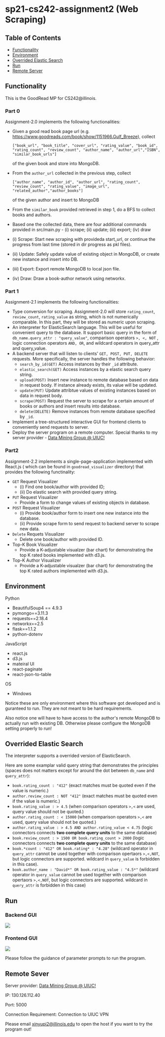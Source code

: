 # sp21-cs242-assignment2 (Web Scraping)

Table of Contents
-----------------

* [Functionality](#Functionality)
* [Environment](#Environment)
* [Overrided Elastic Search]()
* [Run](Run)
* [Remote Server]()

## Functionality

This is the GoodRead MP for CS242@illinois.

### Part 0

Assignment-2.0 implements the following functionalities:

- Given a good read book page url (e.g. https://www.goodreads.com/book/show/1151966.Gulf_Breeze), collect

  ```["book_url", "book_title", "cover_url", "rating_value", "book_id",
  ["book_url", "book_title", "cover_url", "rating_value", "book_id", "rating_count", "review_count", "author_name", "author_url","ISBN", "similar_book_urls"]
  ```

  of the given book and store into MongoDB.
- From the `author_url` collected in the previous step, collect

  ```["author_name", "author_id", "author_url", "rating_count", "review_count",
  ["author_name", "author_id", "author_url", "rating_count", "review_count", "rating_value", "image_url", "related_author","author_books"]
  ```

  of the given author and insert to MongoDB
- From the `similar_book` provided retrieved in step 1, do a BFS to collect books and authors.
- Based one the collected data, there are four additional commands provided in src/main.py - (i) scrape; (ii) update; (iii) export; (iv) draw
- (i) Scrape: Start new scraping with provideda start_url, or continue the progress from last time (stored in dir progress as pkl files).
- (ii) Update: Safely update value of existing object in MongoDB, or create new instance and insert into DB.
- (iii) Export: Export remote MongoDB to local json file.
- (iv) Draw: Draw a book-author network using networkx.

### Part 1

Assignment-2.1 implements the following functionalities:

- Type conversion for scraping. Assignment-2.0 will store `rating_count`, `review_count`, `rating_value` as string, which is not numerically comparable. In this part, they will be stored as numeric upon scraping.
- An interpreter for ElasticSearch language. This will be useful for convenient query to the database. It support basic query in the form of `db_name.query_attr : "query_value"`, comparison operators `>, <, NOT` , logic connection operators `AND, OR`, and wildcard operators in query_attr and query_value.
- A backend server that will listen to clients' `GET, POST, PUT, DELETE` requests. More specifically, the server handles the following behavior:
  - `search_by_id(GET)` Access instances by their `_id` attribute.
  - `elastic_search(GET)` Access instances by a elastic search query string.
  - `upload(POST)` Insert new instance to remote database based on data in request body. If instance already exists, its value will be updated.
  - `update(PUT)` Update attribtue values of existing instances based on data in request body.
  - `scrape(POST)` Request the server to scrape for a certain amount of books or authors and insert results into database.
  - `delete(DELETE)` Remove instances from remote database specified by `_id`.
- Implement a tree-structured interactive GUI for frontend clients to conveniently send requests to server.
- Deploy the server program on a remote computer. Special thanks to my server provider - [Data Mining Group @ UIUC!](http://130.126.112.40/)


### Part2

Assignment-2.2 implements a single-page-application implemented with React.js ( which can be found in `goodread_visualizer` directory) that provides the following functinality:

- `GET` Request Visualizer
  - (i) Find one book/author with provided ID;
  - (ii) Do elastic search with provided query string.
- `PUT` Request Visualizer
  - Provide a form to change values of existing objects in database.
- `POST` Request Visualizer
  - (i) Provide book/author form to insert one new instance into the database.
  - (ii) Provide scrape form to send request to backend server to scrape new data.
- `Delete` Requets Visualizer
  - Delete one book/author with provided ID.
- Top-K Book Visualizer
  - Provide a K-adjustable visualzer (bar chart) for demonstrating the top K rated books implemented with d3.js.
- Top-K Author Visualizer
  - Provide a K-adjustable visualzer (bar chart) for demonstrating the top K rated authors implemented with d3.js.

Environment
-----------

Python 

- BeautifulSoup4 == 4.9.3
- pymongo==3.11.3
- requests==2.18.4
- networkx==2.5
- flask==1.1.2
- python-dotenv

JavaScript

- react.js
- d3.js
- mateiral UI
- react-paginate
- react-json-to-table

OS

-  Windows

Notice these are only environment where this software got developed and is guranteed to run. They are not meant to be hard requirements.

Also notice one will have to have access to the author's remote MongoDB to actually run with existing DB. Otherwise please configure the MongoDB setting properly to run!

## Overrided Elastic Search

The interpreter supports a overrided version of ElasticSearch.

Here are some examplar valid query string that demonstrates the principles (spaces does not matters except for around the dot between `db_name` and `query_attr`):

- `book.rating_count : "412"` (exact matches must be quoted even if the value is numeric.)
- `author.review_count : NOT "412"`  (exact matches must be quoted even if the value is numeric.)
- `book.rating_value : > 4.5`  (when comparison operators `>,<` are used, query value should not be quoted.)
- `author.rating_count : < 15000` (when comparison operators `>,<` are used, query value should not be quoted.)
- `author.rating_value : > 4.5 AND author.rating_value < 4.75`  (logic connectors connects **two complete query units** to the same database)
- `book.review_count : > 1500 OR book.rating_count > 2000` (logic connectors connects **two complete query units** to the same database)
- `book.*count : "412" OR book.rating* : "4.28"`  (wildcard operator in `query_attr` cannot be used together with comparison opertaors `>,<,NOT`, but logic connectors are supported. wildcard in `query_value` is forbidden in this case).
- `book.author_name : "David*" OR book.rating_value : "4.5*"` (wildcard operator in `query_value` cannot be used together with comparison opertaors `>,<,NOT`, but logic connectors are supported. wildcard in `query_attr` is forbidden in this case)

## Run

### Backend GUI

![](image/README/1615237883831.png)

### Frontend GUI

![](image/README/1615237924863.png)

Please follow the guidance of parameter prompts to run the program.

## Remote Sever

Server provider: [Data Mining Group @ UIUC!](http://130.126.112.40/)

IP: 130.126.112.40

Port: 5000

Connection Requirement: Connection to UIUC VPN

Please email [xinyupi2@illinois.edu](xinyupi2@illinois.edu) to open the host if you want to try the program out!
